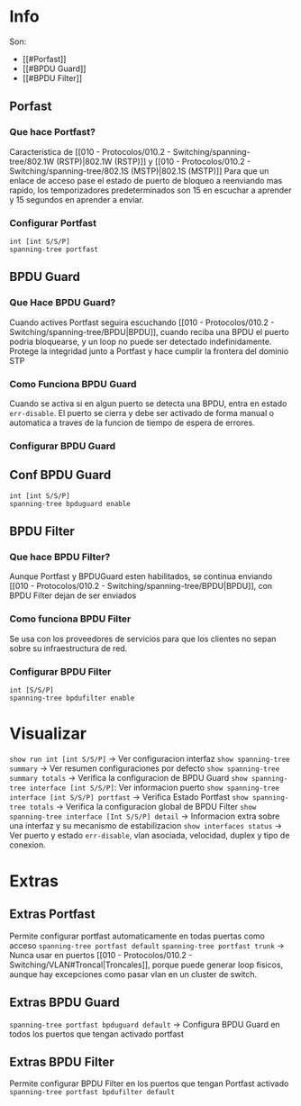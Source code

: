 # Info
Son:
- [[#Porfast]]
- [[#BPDU Guard]]
- [[#BPDU Filter]]

## Porfast
### Que hace Portfast?
Caracteristica de [[010 - Protocolos/010.2 - Switching/spanning-tree/802.1W (RSTP)|802.1W (RSTP)]] y [[010 - Protocolos/010.2 - Switching/spanning-tree/802.1S (MSTP)|802.1S (MSTP)]]
Para que un enlace de acceso pase el estado de puerto de bloqueo a reenviando mas rapido, los temporizadores predeterminados son 15 en escuchar a aprender y 15 segundos en aprender a enviar.
### Configurar Portfast
```
int [int S/S/P]
spanning-tree portfast
```
## BPDU Guard
### Que Hace BPDU Guard?
Cuando actives Portfast seguira escuchando [[010 - Protocolos/010.2 - Switching/spanning-tree/BPDU|BPDU]], cuando reciba una BPDU el puerto podria bloquearse, y un loop no puede ser detectado indefinidamente.
Protege la integridad junto a Portfast y hace cumplir la frontera del dominio STP
### Como Funciona BPDU Guard
Cuando se activa si en algun puerto se detecta una BPDU, entra en estado `err-disable`. El puerto se cierra y debe ser activado de forma manual o automatica a traves de la funcion de tiempo de espera de errores.
### Configurar BPDU Guard
## Conf BPDU Guard
```
int [int S/S/P]
spanning-tree bpduguard enable
```

## BPDU Filter
### Que hace BPDU Filter?
Aunque Portfast y BPDUGuard esten habilitados, se continua enviando [[010 - Protocolos/010.2 - Switching/spanning-tree/BPDU|BPDU]], con BPDU Filter dejan de ser enviados
### Como funciona BPDU Filter
Se usa con los proveedores de servicios para que los clientes no sepan sobre su infraestructura de red.
### Configurar BPDU Filter
```
int [S/S/P]
spanning-tree bpdufilter enable
```

# Visualizar
`show run int [int S/S/P]` -> Ver configuracion interfaz
`show spanning-tree summary` -> Ver resumen configuraciones por defecto
`show spanning-tree summary totals` -> Verifica la configuracion de BPDU Guard
`show spanning-tree interface [int S/S/P]`: Ver informacion puerto
`show spanning-tree interface [int S/S/P] portfast` -> Verifica Estado Portfast
`show spanning-tree totals` -> Verifica la configuracion global de BPDU Filter
`show spanning-tree interface [Int S/S/P] detail` -> Informacion extra sobre una interfaz y su mecanismo de estabilizacion
`show interfaces status` -> Ver puerto y estado `err-disable`, vlan asociada, velocidad, duplex y tipo de conexion.

# Extras
## Extras Portfast
Permite configurar portfast automaticamente en todas puertas como acceso
`spanning-tree portfast default`
`spanning-tree portfast trunk` -> Nunca usar en puertos [[010 - Protocolos/010.2 - Switching/VLAN#Troncal|Troncales]], porque puede generar loop fisicos, aunque hay excepciones como pasar vlan en un cluster de switch.
## Extras BPDU Guard
`spanning-tree portfast bpduguard default` -> Configura BPDU Guard en todos los puertos que tengan activado portfast
## Extras BPDU Filter
Permite configurar BPDU Filter en los puertos que tengan Portfast activado
`spanning-tree portfast bpdufilter default`
